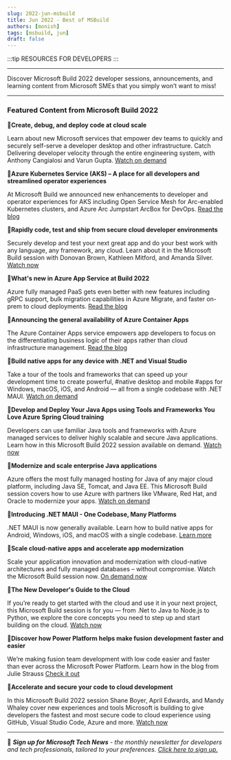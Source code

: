 ```yaml
---
slug: 2022-jun-msbuild
title: Jun 2022 - Best of MSBuild
authors: [monish]
tags: [msbuild, jun]
draft: false
---
```


:::tip RESOURCES FOR DEVELOPERS
:::

---
Discover Microsoft Build 2022 developer sessions, announcements, and learning content from Microsoft SMEs that you simply won’t want to miss! 

--- 

### Featured Content from Microsoft Build 2022 

 

:cinema:**Create, debug, and deploy code at cloud scale** 

 

Learn about new Microsoft services that empower dev teams to quickly and securely self-serve a developer desktop and other infrastructure. Catch Delivering developer velocity through the entire engineering system, with Anthony Cangialosi and Varun Gupta. [Watch on demand](https://mybuild.microsoft.com/sessions/84070523-964f-4ab9-9e69-a7436e7e7273?ocid=AID3045628) 

 

:scroll:**Azure Kubernetes Service (AKS) – A place for all developers and streamlined operator experiences** 

 

At Microsoft Build we announced new enhancements to developer and operator experiences for AKS including Open Service Mesh for Arc-enabled Kubernetes clusters, and Azure Arc Jumpstart ArcBox for DevOps. [Read the blog](https://techcommunity.microsoft.com/t5/apps-on-azure-blog/azure-kubernetes-service-aks-updates-for-seamless-developer-and/ba-p/3407089?ocid=AID3045628) 

 

:cinema:**Rapidly code, test and ship from secure cloud developer environments** 

 

Securely develop and test your next great app and do your best work with any language, any framework, any cloud. Learn about it in the Microsoft Build session with Donovan Brown, Kathleen Mitford, and Amanda Silver. [Watch now](https://mybuild.microsoft.com/sessions/a115777e-bebb-4ead-adee-b4310a8155d3?ocid=AID3045628) 

 

:scroll:**What's new in Azure App Service at Build 2022** 
 
Azure fully managed PaaS gets even better with new features including gRPC support, bulk migration capabilities in Azure Migrate, and faster on-prem to cloud deployments. [Read the blog](https://techcommunity.microsoft.com/t5/apps-on-azure-blog/what-s-new-in-azure-app-service-at-build-2022/ba-p/3407584?ocid=AID3045628) 

 

:scroll:**Announcing the general availability of Azure Container Apps** 

 

The Azure Container Apps service empowers app developers to focus on the differentiating business logic of their apps rather than cloud infrastructure management. [Read the blog](https://techcommunity.microsoft.com/t5/apps-on-azure-blog/azure-container-apps-general-availability/ba-p/3416885?ocid=AID3045628) 

 

:cinema:**Build native apps for any device with .NET and Visual Studio** 

 

Take a tour of the tools and frameworks that can speed up your development time to create powerful, #native desktop and mobile #apps for Windows, macOS, iOS, and Android — all from a single codebase with .NET MAUI. [Watch on demand](https://mybuild.microsoft.com/sessions/599c82b6-0c5a-4add-9961-48b85d9ffde0?ocid=AID3045628) 

 

:cinema:**Develop and Deploy Your Java Apps using Tools and Frameworks You Love Azure Spring Cloud training** 

 

Developers can use familiar Java tools and frameworks with Azure managed services to deliver highly scalable and secure Java applications. Learn how in this Microsoft Build 2022 session available on demand. [Watch now](https://mybuild.microsoft.com/sessions/d8d78633-0f49-48ed-ba41-461a2f53b1bb?ocid=AID3045628) 

 

:cinema:**Modernize and scale enterprise Java applications** 

 

Azure offers the most fully managed hosting for Java of any major cloud platform, including Java SE, Tomcat, and Java EE. This Microsoft Build session covers how to use Azure with partners like VMware, Red Hat, and Oracle to modernize your apps. [Watch on demand](https://mybuild.microsoft.com/sessions/71ed338e-5f85-44d8-a225-6210fdbdd06d?ocid=AID3045628) 

 

:scroll:**Introducing .NET MAUI - One Codebase, Many Platforms** 

 

.NET MAUI is now generally available. Learn how to build native apps for Android, Windows, iOS, and macOS with a single codebase. [Learn more](https://devblogs.microsoft.com/dotnet/introducing-dotnet-maui-one-codebase-many-platforms/?ocid=AID3045628) 

 

:cinema:**Scale cloud-native apps and accelerate app modernization** 

 

Scale your application innovation and modernization with cloud-native architectures and fully managed databases – without compromise. Watch the Microsoft Build session now. [On demand now](https://mybuild.microsoft.com/sessions/cf62806e-b0a6-48ca-9664-92298b049abf?ocid=AID3045628) 

 

:cinema:**The New Developer's Guide to the Cloud** 

If you’re ready to get started with the cloud and use it in your next project, this Microsoft Build session is for you — from .Net to Java to Node.js to Python, we explore the core concepts you need to step up and start building on the cloud. [Watch now](https://mybuild.microsoft.com/sessions/04b837c9-3cab-4d80-9908-d72c145512b0?source=sessions?ocid=AID3045628) 

 

:scroll:**Discover how Power Platform helps make fusion development faster and easier** 

We’re making fusion team development with low code easier and faster than ever across the Microsoft Power Platform. Learn how in the blog from Julie Strauss [Check it out](https://cloudblogs.microsoft.com/powerplatform/2022/05/25/discover-how-power-platform-helps-make-fusion-development-faster-and-easier/?ocid=AID3045628) 

 

:cinema:**Accelerate and secure your code to cloud development** 

In this Microsoft Build 2022 session Shane Boyer, April Edwards, and Mandy Whaley cover new experiences and tools Microsoft is building to give developers the fastest and most secure code to cloud experience using GitHub, Visual Studio Code, Azure and more. [Watch now](https://mybuild.microsoft.com/sessions/84ff7d8d-64da-4a5e-9c84-92f7b6387225?ocid=AID3045628) 

___  

 

:bookmark: ***Sign up for Microsoft Tech News** - the monthly newsletter for developers and tech professionals, tailored to your preferences. [Click here to sign up.](https://developer.microsoft.com/Newsletter/?ocid=AID3045262)* 